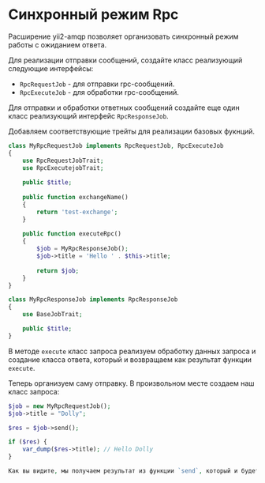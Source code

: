 # Синхронный режим Rpc

Расширение yii2-amqp позволяет организовать синхронный режим работы с ожиданием ответа.

Для реализации отправки сообщений, создайте класс реализующий следующие интерфейсы:

* `RpcRequestJob` - для отправки rpc-сообщений.
* `RpcExecuteJob` - для обработки rpc-сообщений.

Для отправки и обработки ответных сообщений создайте еще один класс реализующий интерфейс `RpcResponseJob`.

Добавляем соответствующие трейты для реализации базовых фукнций.
```php
class MyRpcRequestJob implements RpcRequestJob, RpcExecuteJob
{
    use RpcRequestJobTrait;
    use RpcExecutejobTrait;
    
    public $title;
    
    public function exchangeName()
    {
        return 'test-exchange';
    }
    
    public function executeRpc()
    {
        $job = MyRpcResponseJob();
        $job->title = 'Hello ' . $this->title;
        
        return $job;
    }   
}

class MyRpcResponseJob implements RpcResponseJob
{
    use BaseJobTrait;

    public $title;
}
```

В методе `execute` класс запроса реализуем обработку данных запроса и создание класса ответа,
который и возвращаем как результат функции `execute`.

Теперь организуем саму отправку. В произвольном месте создаем наш класс запроса:
```php
$job = new MyRpcRequestJob();
$job->title = "Dolly";

$res = $job->send();

if ($res) {
    var_dump($res->title); // Hello Dolly
}

Как вы видите, мы получаем результат из функции `send`, который и будет равен нашему классу ответа.

